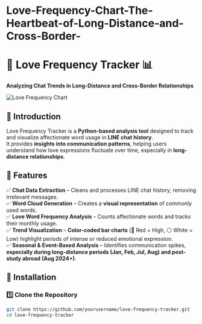 # Love-Frequency-Chart-The-Heartbeat-of-Long-Distance-and-Cross-Border-

# 💖 Love Frequency Tracker 📊  
**Analyzing Chat Trends in Long-Distance and Cross-Border Relationships**  

![Love Frequency Chart](./path_to_chart_image.png)  

## 📌 Introduction  
Love Frequency Tracker is a **Python-based analysis tool** designed to track and visualize affectionate word usage in **LINE chat history**.  
It provides **insights into communication patterns**, helping users understand how love expressions fluctuate over time, especially in **long-distance relationships**.  

## 🚀 Features  
✅ **Chat Data Extraction** – Cleans and processes LINE chat history, removing irrelevant messages.  
✅ **Word Cloud Generation** – Creates a **visual representation** of commonly used words.  
✅ **Love Word Frequency Analysis** – Counts affectionate words and tracks their monthly usage.  
✅ **Trend Visualization** – **Color-coded bar charts** (🔴 Red = High, ⚪ White = Low) highlight periods of intense or reduced emotional expression.  
✅ **Seasonal & Event-Based Analysis** – Identifies communication spikes, **especially during long-distance periods (Jan, Feb, Jul, Aug) and post-study abroad (Aug 2024+)**.  

## 📂 Installation  
### **1️⃣ Clone the Repository**  
```sh
git clone https://github.com/yourusername/love-frequency-tracker.git
cd love-frequency-tracker
